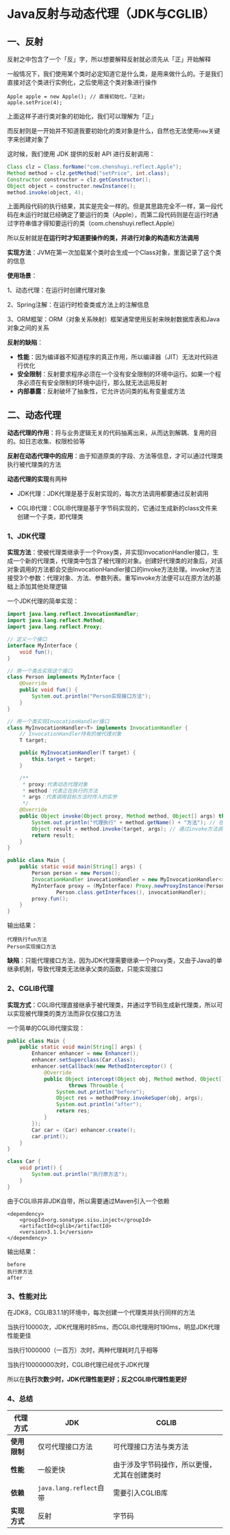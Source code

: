 # Java反射与动态代理（JDK与CGLIB）

## 一、反射

反射之中包含了一个「反」字，所以想要解释反射就必须先从「正」开始解释

一般情况下，我们使用某个类时必定知道它是什么类，是用来做什么的。于是我们直接对这个类进行实例化，之后使用这个类对象进行操作

```
Apple apple = new Apple(); // 直接初始化，「正射」
apple.setPrice(4);
```

上面这样子进行类对象的初始化，我们可以理解为「正」

而反射则是一开始并不知道我要初始化的类对象是什么，自然也无法使用`new`关键字来创建对象了

这时候，我们使用 JDK 提供的反射 API 进行反射调用：

```java
Class clz = Class.forName("com.chenshuyi.reflect.Apple");
Method method = clz.getMethod("setPrice", int.class);
Constructor constructor = clz.getConstructor();
Object object = constructor.newInstance();
method.invoke(object, 4);
```

上面两段代码的执行结果，其实是完全一样的。但是其思路完全不一样，第一段代码在未运行时就已经确定了要运行的类（Apple），而第二段代码则是在运行时通过字符串值才得知要运行的类（com.chenshuyi.reflect.Apple）

所以反射就是**在运行时才知道要操作的类，并进行对象的构造和方法调用**

**实现方法**：JVM在第一次加载某个类时会生成一个Class对象，里面记录了这个类的信息

**使用场景**：

1、动态代理：在运行时创建代理对象

2、Spring注解：在运行时检查类或方法上的注解信息

3、ORM框架：ORM（对象关系映射）框架通常使用反射来映射数据库表和Java对象之间的关系

**反射的缺陷**：

* **性能**：因为编译器不知道程序的真正作用，所以编译器（JIT）无法对代码进行优化
* **安全限制**：反射要求程序必须在一个没有安全限制的环境中运行。如果一个程序必须在有安全限制的环境中运行，那么就无法运用反射
* **内部暴露**：反射破坏了抽象性，它允许访问类的私有变量或方法

## 二、动态代理

**动态代理的作用**：将与业务逻辑无关的代码抽离出来，从而达到解耦、复用的目的。如日志收集、权限检验等

**反射在动态代理中的应用**：由于知道原类的字段、方法等信息，才可以通过代理类执行被代理类的方法

**动态代理的实现**有两种

- JDK代理：JDK代理是基于反射实现的，每次方法调用都要通过反射调用

- CGLIB代理：CGLIB代理是基于字节码实现的，它通过生成新的class文件来创建一个子类，即代理类

### 1、JDK代理

**实现方法**：使被代理类继承于一个Proxy类，并实现InvocationHandler接口，生成一个新的代理类，代理类中包含了被代理的对象。创建好代理类的对象后，对该对象调用的方法都会交由InvocationHandler接口的invoke方法处理。invoke方法接受3个参数：代理对象、方法、参数列表。重写invoke方法便可以在原方法的基础上添加其他处理逻辑

一个JDK代理的简单实现：

```java
import java.lang.reflect.InvocationHandler;
import java.lang.reflect.Method;
import java.lang.reflect.Proxy;

// 定义一个接口
interface MyInterface {
    void fun();
}

// 用一个类去实现这个接口
class Person implements MyInterface {
    @Override
    public void fun() {
        System.out.println("Person实现接口方法");
    }
}

// 用一个类实现InvocationHandler接口
class MyInvocationHandler<T> implements InvocationHandler {
    // InvocationHandler持有的被代理对象
    T target;

    public MyInvocationHandler(T target) {
        this.target = target;
    }

    /**
     * proxy:代表动态代理对象
     * method：代表正在执行的方法
     * args：代表调用目标方法时传入的实参
     */
    @Override
    public Object invoke(Object proxy, Method method, Object[] args) throws Throwable {
        System.out.println("代理执行" + method.getName() + "方法"); // 在原方法的基础上添加其他逻辑
        Object result = method.invoke(target, args); // 通过invoke方法调用原方法
        return result;
    }
}

public class Main {
    public static void main(String[] args) {
        Person person = new Person();
        InvocationHandler invocationHandler = new MyInvocationHandler<>(person);
        MyInterface proxy = (MyInterface) Proxy.newProxyInstance(Person.class.getClassLoader(),
                Person.class.getInterfaces(), invocationHandler);
        proxy.fun();
    }
}
```

输出结果：

```
代理执行fun方法
Person实现接口方法
```

**缺陷**：只能代理接口方法，因为JDK代理需要继承一个Proxy类，又由于Java的单继承机制，导致代理类无法继承父类的函数，只能实现接口

### 2、CGLIB代理

**实现方式**：CGLIB代理直接继承于被代理类，并通过字节码生成新代理类，所以可以实现被代理类的类方法而非仅仅接口方法

一个简单的CGLIB代理实现：

```java
public class Main {
    public static void main(String[] args) {
        Enhancer enhancer = new Enhancer();
        enhancer.setSuperclass(Car.class);
        enhancer.setCallback(new MethodInterceptor() {
            @Override
            public Object intercept(Object obj, Method method, Object[] args, MethodProxy methodProxy)
                    throws Throwable {
                System.out.println("before");
                Object res = methodProxy.invokeSuper(obj, args);
                System.out.println("after");
                return res;
            }
        });
        Car car = (Car) enhancer.create();
        car.print();
    }
}

class Car {
    void print() {
        System.out.println("执行原方法");
    }
}
```

由于CGLIB并非JDK自带，所以需要通过Maven引入一个依赖

```
<dependency>
    <groupId>org.sonatype.sisu.inject</groupId>
    <artifactId>cglib</artifactId>
    <version>3.1.1</version>
</dependency>
```

输出结果：

```
before
执行原方法
after
```

### 3、性能对比

在JDK8，CGLIB3.1.1的环境中，每次创建一个代理类并执行同样的方法

当执行10000次，JDK代理用时85ms，而CGLIB代理用时190ms，明显JDK代理性能更佳

当执行1000000（一百万）次时，两种代理耗时几乎相等

当执行10000000次时，CGLIB代理已经优于JDK代理

所以在**执行次数少时，JDK代理性能更好；反之CGLIB代理性能更好**

### 4、总结

| 代理方式     | JDK                     | CGLIB                                        |
| ------------ | ----------------------- | -------------------------------------------- |
| **使用限制** | 仅可代理接口方法        | 可代理接口方法与类方法                       |
| **性能**     | 一般更快                | 由于涉及字节码操作，所以更慢，尤其在创建类时 |
| **依赖**     | `java.lang.reflect`自带 | 需要引入CGLIB库                              |
| **实现方式** | 反射                    | 字节码                                       |

